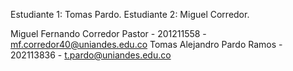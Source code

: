Estudiante 1: Tomas Pardo.
Estudiante 2: Miguel Corredor.


Miguel Fernando Corredor Pastor - 201211558 - mf.corredor40@uniandes.edu.co
Tomas Alejandro Pardo Ramos - 202113836 - t.pardo@uniandes.edu.co
